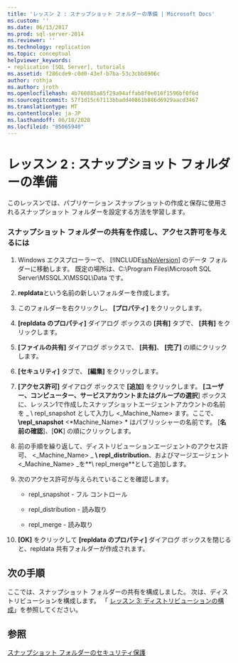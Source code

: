 ```yaml
---
title: 'レッスン 2 : スナップショット フォルダーの準備 | Microsoft Docs'
ms.custom: ''
ms.date: 06/13/2017
ms.prod: sql-server-2014
ms.reviewer: ''
ms.technology: replication
ms.topic: conceptual
helpviewer_keywords:
- replication [SQL Server], tutorials
ms.assetid: f286cde9-c0d0-43ef-b7ba-53c3cbb8906c
author: rothja
ms.author: jroth
ms.openlocfilehash: 4b760885a85f29a94affab8f0e016f1596bf0f6d
ms.sourcegitcommit: 57f1d15c67113bbadd40861b886d6929aacd3467
ms.translationtype: MT
ms.contentlocale: ja-JP
ms.lasthandoff: 06/18/2020
ms.locfileid: "85065940"
---
```

# <a name="lesson-2-preparing-the-snapshot-folder"></a>レッスン 2 : スナップショット フォルダーの準備
  このレッスンでは、パブリケーション スナップショットの作成と保存に使用されるスナップショット フォルダーを設定する方法を学習します。  
  
### <a name="to-create-a-share-for-the-snapshot-folder-and-assign-permissions"></a>スナップショット フォルダーの共有を作成し、アクセス許可を与えるには  
  
1.  Windows エクスプローラーで、 [!INCLUDE[ssNoVersion](../../includes/ssnoversion-md.md)] のデータ フォルダーに移動します。 既定の場所は、C:\Program Files\Microsoft SQL Server\MSSQL.X\MSSQL\Data です。  
  
2.  **repldata**という名前の新しいフォルダーを作成します。  
  
3.  このフォルダーを右クリックし、 **[プロパティ]** をクリックします。  
  
4.  **[repldata のプロパティ]** ダイアログ ボックスの **[共有]** タブで、 **[共有]** をクリックします。  
  
5.  **[ファイルの共有]** ダイアログ ボックスで、 **[共有]**、 **[完了]** の順にクリックします。  
  
6.  **[セキュリティ]** タブで、 **[編集]** をクリックします。  
  
7.  **[アクセス許可]** ダイアログ ボックスで **[追加]** をクリックします。 **[ユーザー、コンピューター、サービスアカウントまたはグループの選択**] ボックスに、レッスン1で作成したスナップショットエージェントアカウントの名前を _ \ repl_snapshot として入力し \<_Machine_Name> ます。ここで、**\repl_snapshot** \<*Machine_Name> * はパブリッシャーの名前です。 [**名前の確認**]、[**OK**] の順にクリックします。  
  
8.  前の手順を繰り返して、ディストリビューションエージェントのアクセス許可、 \<_Machine_Name> _ **\ repl_distribution**、およびマージエージェント \<_Machine_Name> _を**\ repl_merge**として追加します。  
  
9. 次のアクセス許可が与えられていることを確認します。  
  
    -   repl_snapshot - フル コントロール  
  
    -   repl_distribution - 読み取り  
  
    -   repl_merge - 読み取り  
  
10. **[OK]** をクリックして **[repldata のプロパティ]** ダイアログ ボックスを閉じると、repldata 共有フォルダーが作成されます。  
  
## <a name="next-steps"></a>次の手順  
 ここでは、スナップショット フォルダーの共有を構成しました。 次は、ディストリビューションを構成します。 「 [レッスン 3: ディストリビューションの構成](lesson-3-configuring-distribution.md)」を参照してください。  
  
## <a name="see-also"></a>参照  
 [スナップショット フォルダーのセキュリティ保護](security/secure-the-snapshot-folder.md)  
  
  
